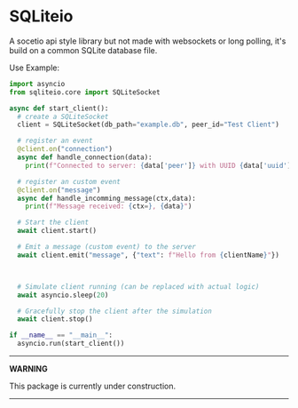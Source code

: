 # SQLiteio
A socetio api style library but not made with websockets or long polling, it's build on a common SQLite database file.

Use Example:
```python
import asyncio
from sqliteio.core import SQLiteSocket

async def start_client():
  # create a SQLiteSocket
  client = SQLiteSocket(db_path="example.db", peer_id="Test Client")

  # register an event
  @client.on("connection")
  async def handle_connection(data):
    print(f"Connected to server: {data['peer']} with UUID {data['uuid']}")

  # register an custom event
  @client.on("message")
  async def handle_incomming_message(ctx,data):
    print(f"Message received: {ctx=}, {data}")

  # Start the client
  await client.start()

  # Emit a message (custom event) to the server
  await client.emit("message", {"text": f"Hello from {clientName}"})



  # Simulate client running (can be replaced with actual logic)
  await asyncio.sleep(20)

  # Gracefully stop the client after the simulation
  await client.stop()

if __name__ == "__main__":
  asyncio.run(start_client())
```
---
**WARNING**

This package is currently under construction.

---
